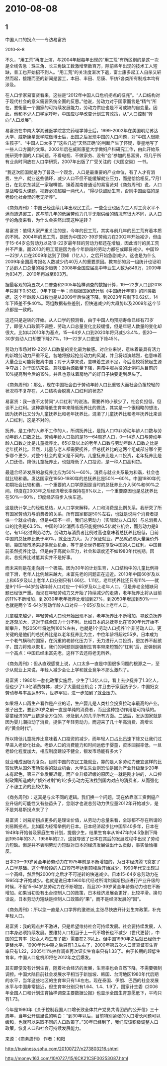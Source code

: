 # 2010-08-08

## 1

中国人口的拐点——专访易富贤

2010-8-8

不久，“用工荒”再度上演，与2004年起每年出现的“用工荒”有所区别的是这一次是全线告急：珠三角、长三角缺工数激增至数百万，除前些年出现的技术工人短缺，普工也开始招不到人。“用工荒”的关注度渐次下退，富士康多起工人自杀又轩然而起，接踵而至的新闻是罢工，本田、丰田、尼康、平纺?各类所有制成本均有涉及。

在人口学家易富贤看来，这些是“2012年中国人口危机拐点的征兆”。“人口结构对于现代社会的意义需要系统全面的反思。”他说，劳动力对于国家而言是“精气”所在，要衡量一个国家的可持续发展能力，劳动力供应也是不可或缺的自变量。因此，他和不少人口学家呼吁，中国应尽早改变计划生育政策，从“人口控制”转向“人口发展”。

易富贤在中南大学湘雅医学院念完药理学博士后，1999-2002年在美国明尼苏达大学、威斯康星医学院做博士后，出国之后发现中国的人口问题，对“中国人很能生孩子”、“中国人口太多了”这些几近“天然正确”的判断产生了怀疑，零星地写了一些人口方面的文章。2002年后在威斯康星大学做妇产科研究工作，由此开始系统研究中国的人口问题。不看电视、不做家务、没有“会”参加的易富贤，将几乎所有业余时间放在人口学研究，2007年出版了广受关注的《大国空巢》一书。

“我这次回国就是为了普及一个观念，人口是最重要的产业单位，有了人才有消费、生产、就业这些循环，减少人口不但不能缓解就业压力，而是恰恰相反。”7月1日，在北京东城区一家咖啡馆，操着湖南普通话的易富贤对《商务周刊》说，人口是战略性大课题，视野必须超越一两代人，“得尽快鼓励生育，否则中国面临的是老龄化社会里的老无所养”。

《商务周刊》：中国已经连续几年出现民工荒，一些企业也因为工人对工资水平不满而遭遇罢工，这与前几年的低廉劳动力几乎无限供给的情况有很大不同，从人口学的角度来看，为什么会突然出现这种逆转？

易富贤：值得大家严重关注的是，今年的民工荒，其实与前几年的民工荒有着本质的不同。2004年的民工荒，是因为中国20-39岁劳动力在2002年开始减少，但由于15-64岁总劳动力以及19-22岁最年轻的劳动力都还在增加，因此当时的民工荒并不严重。而2010的用工荒是因为各个年龄段的劳动力都在或即将减少。中国19—22岁人口在2009年达到了顶峰（1亿人），之后开始急剧减少。这也是为什么2009年全国高考报名人数减少约40万人的重要原因。教育部的另一组统计也证明了适龄人口总量的减少趋势：2008年全国应届高中毕业生人数为849万，2009年为834万，2010年再减至803万。

据最客观的第五次人口普查和2005年抽样调查的数据计算，19—22岁人口到2018年只剩下0.53亿，9年下降一半；而根据国家统计局《中国统计年鉴》的同类数据，这个年龄段人口数也是从2009年后快速下降，到2023年只剩下0.62亿，14年下降差不多40%。两组数据有些差别，但快速减少的大趋势以及2009年这个节点都是一致的。

这还只是逆转的开始。从人口学的预测看，由于中国人均预期寿命已经有73岁了，即便人口政策不调整，劳动人口总量变化比较缓慢，但是年轻人数量的变化却很大。比如以2010年为基点，15—64岁人口到2020年将只减少3.4%，但20—30岁劳动人口却要下降27%，19—22岁人口更是下降45%。

劳动力市场对19-22岁人口数量的变化最为敏感。对企业来说，意味着最具有活力的新增劳动力严重不足，各地将掀起抢劳动力的风潮，并且将越演越烈，也意味着大量企业可能将撤离中国；对于大学来说，意味着生源不足，今后高校将掀起生源争夺战；对于国防来说，意味着兵源数量下降，男孩中服兵役的比例将从目前的10%提高到今后的19%。并且也意味着房地产的好日子快要走到尽头了。

《商务周刊》：那么，现在中国社会由于劳动年龄人口比重较大而社会负担较轻的状况将不复存在，人口结构会脱离人口红利的状态?

易富贤：我一直不太赞同“人口红利”的说法。需要养的小孩少了，社会负担低，但谈不上红利。这种靠降低生育率来降低抚养比的做法，其实是一个很粗略的想法，因为抚养比又分为儿童抚养比和老年抚养比，混淆了儿童抚养比和老年抚养比来谈人口红利，这是不对的。

抚养，是工作的人养不工作的人，所谓抚养比，是指人口中非劳动年龄人口数与劳动年龄人口数之比。劳动年龄人口指的是15—64周岁人口，0—14岁人口与劳动年龄人口数之比是儿童抚养比，65岁及以上的老年人口数与劳动年龄人口数之比是老年抚养比。显然，儿童与老人都需要抚养，但总抚养比的这两个组成部分哪个更多哪个更少，对整个社会的意义是不同的。儿童抚养比是人口投资，老年抚养比是人口还债。降低儿童抚养比，也就降低了人口投资，是一种人口高利贷。

最适合经济发展的总抚养比应为50%—60%，消费与就业关系最为和谐，社会也就比较和谐。发达国家在1950-1980年的总抚养比是50%—60%。中国1980年代初期社会比较和谐，一个重要的人口学原因是当时的总抚养比介入50%和60%之间。印度在2003年之后经济增长率保持在8%以上，一个重要原因也是总抚养比在50%—60%，印度经济将步入快车道。

这是统计学上的经验总结，从人口学来解释，人口和消费是比例关系。我研究了所有国家劳动力与消费者的关系，所有国家都是50%左右，也就是说两个消费者提供一个就业机会，但是中国不一样，我们总劳动力（实际就业人口段）与总消费人口的比例是63.5%。中国的13亿消费市场只能提供6.5亿就业机会，而劳动力是8亿，有1.5亿过剩劳动力。劳动力与消费者比例过高也意味着总抚养比极低，目前中国的总抚养比低于40%，就业压力大。为了保证就业，产品就必须大量廉价外销，靠国际市场来提供就业机会，等于是全世界都在享受中国的人口红利。中国目前虽然抚养比低，但是由于高就业压力，社会和谐度还不如1980年代初期。因此，总抚养比过低其实并不是好事。

而未来则是在走向另一个极端。因为30年的计划生育，人口结构中的儿童比例持续下滑，老年人比例越来越大，未富先老的问题正在迫近。2010年中国60岁及以上和65岁及以上老年人口分别只有1.66亿、1.11亿，老年抚养比还只有11%——就是9个15—64岁劳动年龄人口对应一个65岁及以上老年人口，但是养老金短缺问题已经很严重。而现在年轻劳动力又开始了持续减少的走势，老年抚养比将从目前的11%不断增加，到2030年老年抚养比增加到27%，到2050年增加到50%——也就是两个15-64岁劳动年龄人口对应一个65岁及以上老年人口。

儿童越来越少，年轻劳动人口也开始出现不足，老年抚养比不断增加，导致总抚养比逐渐加大，这对于综合国力十分不利。比如日本的总抚养比在1990年代开始不断攀升，到2050年将达到100%左右，也就是1个劳动人口抚养1个非劳动人口，更关键的是他们的总抚养比是以老年抚养比为主，中位年龄将超过55岁。日本成为一个老气横秋的国家，在沉重的老龄化压力下，无力进行人口投资，更加养不起孩子，国力将难以恢复。我们的问题则是强制生育率带来短暂的“红利”后，反弹到另一个高点：中国已经未富先老，这样下去还将老无所养。

《商务周刊》：但从直观感觉上说，人口太多一直是中国很多问题的根源之一，至少从就业上来说，年轻人减少会让上学和就业竞争不那么激烈了。

易富贤：1980年一胎化政策实施后，少生了1.3亿人口，看上去少抚养了1.3亿人，但也少了1.3亿消费群体，减少了大量就业机会；并且由于家庭孩子少，中国妇女劳动参与率高达86%，世界罕见，进一步加剧了就业压力。

如果将人口再生产看作是产业的话，生产婴儿是人类社会投资拉动率最高的产业。孩子出生，要到20岁之前一直是单纯的消费者，而且这种拉动作用是可持续的。婴童经济的产业链是全方位的，涉及到人的几乎所有方面。二战后，发达国家就是因为婴儿潮拉动了消费，提供了年轻劳动力，而迎来了几十年高消费、高增长的“黄金时代”。

所以降低儿童抚养比意味着人口投资的减少，而年轻人口占比迅速下降又让我们过早进入老龄化社会。老龄人口的消费能力和时间远低于婴童，资本回报率低，一旦老龄化程度加大，相应制度建设不健全，银发市场能有多大？

就业难成因极为复杂。目前中国的农民工能就业，靠的是人多劳动力便宜这样的比较优势从国外市场获得的就业机会，大学生失业则恐怕是因为产业升级至少20年未有起色，第三产业发展迟缓。而产业升级迟缓的原因之一就是刚才讲的，人口控制政策所造成的“额外过剩”的1亿多劳动力无法找到国内对应的消费者，从而强化了不涨工资的比较优势。

《商务周刊》：这真是与众不同的逻辑。我们换一个问题，现在依靠涨工资倒逼产业升级的可能性又有些苗头了，您刚才也说总劳动力供应量2012年开始减少，是不是刘易斯拐点来了？

易富贤：刘易斯拐点更多的是理论价值，从劳动力总量来看，全球都不存在所谓的刘易斯拐点。比如国内经常举例的日本。日本经济起步比中国早40多年，日本在1949年开始普及家庭生育计划，提倡少生，结果生育率从1947年的4.5急剧下降到1950年的3.7、1956年的2.2，这就导致了日本在其后的发展过程中出现了劳动力短缺。但是并不表明劳动力短缺对日本的经济发展做出什么贡献，事实恰恰相反。

日本20—39岁黄金年龄劳动力在1975年前是不断增加的，为日本经济腾飞奠定了人口学基础。这个年龄段的人口1975年达到顶峰后开始减少，1990年代又出现过一个高峰，然后到2000年之后才不可逆转的快速减少。日本15-64岁总劳动力在1995年才开始减少。也就是说日本1960年代经过所谓刘易斯拐点进行产业升级的时候，不但15-64岁总劳动力在不断增加，而且20-39岁黄金年龄劳动力也在不断增加。如果当初没有出台控制人口的政策，日本经济发展会更好，比较平滑。换句话说，日本劳动力短缺是控制人口政策的“果”，而不是经济发展的“因”。

《商务周刊》：所以您一直是人口学界的激进派,主张尽快放开计划生育政策，补充年轻人口。

易富贤：我的观点并不激进，只是希望维持社会可持续发展。社会要持续发展，人口本身必须持续发展。要维持人口相当于上一代不增长也不减少（世代更替），中国的生育率（妇女人均生孩子数）需要在2.3以上。但中国1990年之后就已经低于更替水平，1990年代中期之后只有1.3左右了，2000年第五次人口普查证实生育率只有1.22，2005年1%抽样调查再次证实生育率只有1.33了。由于长期的超低生育率，中国人口危机即将在2012年之后爆发。

其实即便没有计划生育，随着社会经济的发展，生育率也会自然下降，不需要强制调控。中国大陆目前社会发展水平相当于新加坡、韩国、台湾地区1980年代后期的水平，当年这些地区的生育率只有1.6左右。现在泰国、伊朗、巴西的社会发展水平与中国非常接近，但生育率分别只有1.64、1.4、1.9了。国家计生委《2006年全国人口和计划生育抽样调查主要数据公报》也显示全国生育意愿低下，平均只有1.73。

今年是1980年《关于控制我国人口增长致全体共产党员共青团员的公开信》三十周年，当年公开信里说的明白：“到30年以后，目前特别紧张的人口增长问题可以缓和，也就可以采取不同的人口政策了。”30年已经到了，我们应该积极调整人口政策，恢复人口和社会可持续发展能力。

来源：《商务周刊》 作者：和阳

http://business.sohu.com/20100727/n273803216.shtml

http://money.163.com/10/0727/15/6CK21CSF00253G87.html

